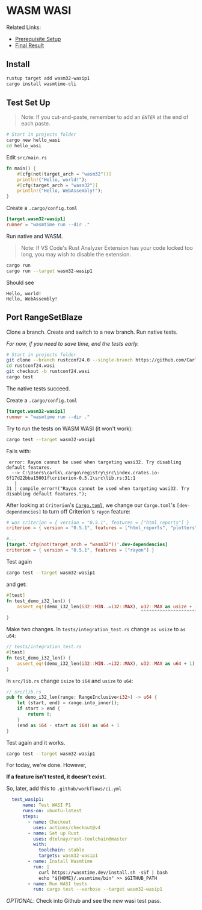 # WASM WASI

Related Links:

* [Prerequisite Setup](setup.md)
* [Final Result](https://github.com/CarlKCarlK/range-set-blaze/tree/rustconf24.wasi)

## Install

```bash
rustup target add wasm32-wasip1
cargo install wasmtime-cli
```

## Test Set Up

> Note: If you cut-and-paste, remember to add an *`ENTER`* at the end of each paste.

```bash
# Start in projects folder
cargo new hello_wasi
cd hello_wasi
```

Edit `src/main.rs`

```rust
fn main() {
    #[cfg(not(target_arch = "wasm32"))]
    println!("Hello, world!");
    #[cfg(target_arch = "wasm32")]
    println!("Hello, WebAssembly!");
}
```

Create a `.cargo/config.toml`

```toml
[target.wasm32-wasip1]
runner = "wasmtime run --dir ."
```

Run native and WASM.

> Note: If VS Code's Rust Analyzer Extension has your code locked too long,
> you may wish to disable the extension.

```bash
cargo run
cargo run --target wasm32-wasip1
```

Should see

```text
Hello, world!
Hello, WebAssembly!
```

## Port RangeSetBlaze

Clone a branch. Create and switch to a new branch. Run native tests.

*For now, if you need to save time, end the tests early.*

```bash
# Start in projects folder
git clone --branch rustconf24.0 --single-branch https://github.com/CarlKCarlK/range-set-blaze.git rustconf24.wasi
cd rustconf24.wasi
git checkout -b rustconf24.wasi
cargo test
```

The native tests succeed.

Create a `.cargo/config.toml`

```toml
[target.wasm32-wasip1]
runner = "wasmtime run --dir ."
```

Try to run the tests on WASM WASI (it won't work):

```bash
cargo test --target wasm32-wasip1
```

Fails with:

```text
 error: Rayon cannot be used when targeting wasi32. Try disabling default features.
  --> C:\Users\carlk\.cargo\registry\src\index.crates.io-6f17d22bba15001f\criterion-0.5.1\src\lib.rs:31:1
   |
31 | compile_error!("Rayon cannot be used when targeting wasi32. Try disabling default features.");
 ```

After looking at `Criterion`'s [`Cargo.toml`](https://github.com/bheisler/criterion.rs/blob/master/Cargo.toml), we change our `Cargo.toml`'s `[dev-dependencies]` to turn off Criterion's `rayon` feature:

```toml
# was criterion = { version = "0.5.1", features = ["html_reports"] }
criterion = { version = "0.5.1", features = ["html_reports", "plotters", "cargo_bench_support"], default-features = false }

#...
[target.'cfg(not(target_arch = "wasm32"))'.dev-dependencies]
criterion = { version = "0.5.1", features = ["rayon"] }
```

Test again

```bash
cargo test --target wasm32-wasip1
```
and get:

```rust
#[test]
fn test_demo_i32_len() {
    assert_eq!(demo_i32_len(i32::MIN..=i32::MAX), u32::MAX as usize + 1);
                                                  ^^^^^^^^^^^^^^^^^^^^^ attempt to compute `usize::MAX + 1_usize`, which would overflow    
}
```

Make two changes. In `tests/integration_test.rs` change `as usize` to `as u64`:

```rust
// tests/integration_test.rs
#[test]
fn test_demo_i32_len() {
    assert_eq!(demo_i32_len(i32::MIN..=i32::MAX), u32::MAX as u64 + 1);
}
```

In `src/lib.rs` change `isize` to `i64` and `usize` to `u64`:

```rust
// src/lib.rs
pub fn demo_i32_len(range: RangeInclusive<i32>) -> u64 {
    let (start, end) = range.into_inner();
    if start > end {
        return 0;
    }
    (end as i64 - start as i64) as u64 + 1
}
```

Test again and it works.

```bash
cargo test --target wasm32-wasip1
```

For today, we're done. However,

**If a feature isn’t tested, it doesn’t exist.**

So, later, add this to `.github/workflows/ci.yml`

```yml
  test_wasip1:
      name: Test WASI P1
      runs-on: ubuntu-latest
      steps:
        - name: Checkout
          uses: actions/checkout@v4
        - name: Set up Rust
          uses: dtolnay/rust-toolchain@master
          with:
            toolchain: stable
            targets: wasm32-wasip1
        - name: Install Wasmtime
          run: |
            curl https://wasmtime.dev/install.sh -sSf | bash
            echo "${HOME}/.wasmtime/bin" >> $GITHUB_PATH
        - name: Run WASI tests
          run: cargo test --verbose --target wasm32-wasip1
```

*OPTIONAL*:
Check into Github and see the new wasi test pass.
